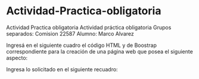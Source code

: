 # Actividad-Practica-obligatoria
Actividad Practica obligatoria
Actividad práctica obligatoria
Grupos separados: Comision 22587
Alumno: Marco Alvarez

Ingresá en el siguiente cuadro el código HTML y de Boostrap correspondiente para la creación de una página web que posea el siguiente aspecto:


 Ingresa lo solicitado en el siguiente recuadro:
